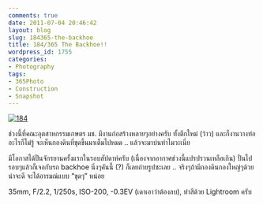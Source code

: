 ```yaml
---
comments: true
date: 2011-07-04 20:46:42
layout: blog
slug: 184365-the-backhoe
title: 184/365 The Backhoe!!
wordpress_id: 1755
categories:
- Photography
tags:
- 365Photo
- Construction
- Snapshot
---
```


[![184](http://files.armno.in.th/uploads/2011/07/184_thumb.jpg)](http://files.armno.in.th/uploads/2011/07/184.jpg)

ช่วงนี้ที่คณะอุตสาหกรรมเกษตร มช. มีงานก่อสร้างหลายๆอย่างครับ ทั้งตึกใหม่ (ว้าว) และก็งานวางท่ออะไรก็ไม่รู้ จะเห็นกองดินที่ขุดขึ้นมาเต็มไปหมด .. แล้วจะมาบ่นทำไมวะเนี่ย

มีโอกาสได้ปั่นจักรยานครั้งแรกในรอบสัปดาห์ครับ (เนื่องจากอากาศช่วงนี้แปรปรวนเหลือเกิน) ปั่นไปรอบๆแล้วก็เจอกับรถ backhoe นิ่งๆคันนี้ (?) ก็เลยถ่ายรูปซะเลย .. จริงๆถ้ามีกองดินกองใหญ่ๆด้วยน่าจะดี จะได้อารมณ์แบบ “ขุดๆ” หน่อย

35mm, F/2.2, 1/250s, ISO-200, -0.3EV (เดาเอาว่าต้องลบ), ทำสีด้วย Lightroom ครับ

